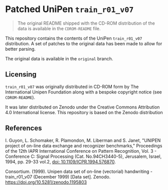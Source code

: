 # Patched UniPen `train_r01_v07`

> The original README shipped with the CD-ROM distribution of the data is available in the `CDROM-README` file.

This repository contains the contents of the UniPen `train_r01_v07` distribution. A set of patches to the original data has been made to allow for better parsing.

The original data is available in the `original` branch.

## Licensing

`train_r01_v07` was originally distributed in CD-ROM form by The International Unipen Foundation along with a bespoke copyright notice (see `CDROM-README`).

It was later distributed on Zenodo under the Creative Commons Attribution 4.0 International license. This repository is based on the Zenodo distribution

## References

I. Guyon, L. Schomaker, R. Plamondon, M. Liberman and S. Janet, "UNIPEN project of on-line data exchange and recognizer benchmarks," Proceedings of the 12th IAPR International Conference on Pattern Recognition, Vol. 3 - Conference C: Signal Processing (Cat. No.94CH3440-5), Jerusalem, Israel, 1994, pp. 29-33 vol.2, [doi: 10.1109/ICPR.1994.576870](https://doi.org/10.1109/ICPR.1994.576870).

Consortium. (1999). Unipen data set of on-line (vectorial) handwriting - train_r01_v07 (December 1999) [Data set]. Zenodo. https://doi.org/10.5281/zenodo.1195803
